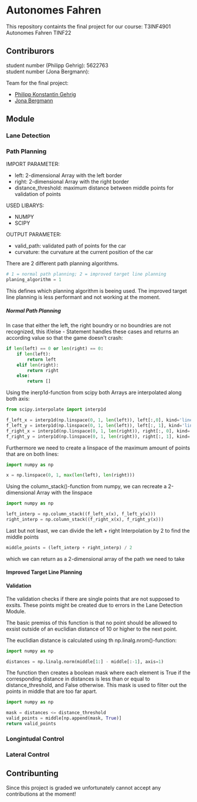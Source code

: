 # Autonomes Fahren

This repository containts the final project for our course: T3INF4901 Autonomes Fahren TINF22

## Contriburors

student number (Philipp Gehrig): 5622763  
student number (Jona Bergmann):

Team for the final project:

- [Philipp Konstantin Gehrig](https://github.com/philippgehrig)
- [Jona Bergmann](https://github.com/inf22037)

## Module

### Lane Detection

### Path Planning

IMPORT PARAMETER:

- left: 2-dimensional Array with the left border
- right: 2-dimensional Array with the right border
- distance_threshold: maximum distance between middle points for validation of points

USED LIBARYS:

- NUMPY
- SCIPY

OUTPUT PARAMETER:

- valid_path: validated path of points for the car
- curvature: the curvature at the current position of the car

There are 2 different path planning algorithms.

```python
# 1 = normal path planning; 2 = improved target line planning
planing_algorithm = 1
```

This defines which planning algorithm is beeing used.
The improved target line planning is less performant and not working at the moment.

##### Normal Path Planning

In case that either the left, the right boundry or no boundries are not recognized, this if/else - Statement handles these cases and returns an according value so that the game doesn't crash:

```python
if len(left) == 0 or len(right) == 0:
    if len(left):
        return left
    elif len(right):
        return right
    else:
        return []
```

Using the inerp1d-function from scipy both Arrays are interpolated along both axis:

```python
from scipy.interpolate import interp1d

f_left_x = interp1d(np.linspace(0, 1, len(left)), left[:,0], kind='linear', fill_value="extrapolate")
f_left_y = interp1d(np.linspace(0, 1, len(left)), left[:, 1], kind='linear', fill_value="extrapolate")
f_right_x = interp1d(np.linspace(0, 1, len(right)), right[:, 0], kind='linear', fill_value="extrapolate")
f_right_y = interp1d(np.linspace(0, 1, len(right)), right[:, 1], kind='linear', fill_value="extrapolate")
```

Furthermore we need to create a linspace of the maximum amount of points that are on both lines:

```python
import numpy as np

x = np.linspace(0, 1, max(len(left), len(right)))
```

Using the column_stack()-function from numpy, we can recreate a 2-dimensional Array with the linspace

```python
import numpy as np

left_interp = np.column_stack((f_left_x(x), f_left_y(x)))
right_interp = np.column_stack((f_right_x(x), f_right_y(x)))
```

Last but not least, we can divide the left + right Interpolation by 2 to find the middle points

```python
middle_points = (left_interp + right_interp) / 2
```

which we can return as a 2-dimensional array of the path we need to take

#### Improved Target Line Planning

#### Validation

The validation checks if there are single points that are not supposed to exsits. These points might be created due to errors in the Lane Detection Module.

The basic premiss of this function is that no point should be allowed to exsist outside of an euclidian distance of 10 or higher to the next point.

The euclidian distance is calculated using th np.linalg.nrom()-function:

```python
import numpy as np

distances = np.linalg.norm(middle[1:] - middle[:-1], axis=1)
```

The function then creates a boolean mask where each element is True if the corresponding distance in distances is less than or equal to distance_threshold, and False otherwise. This mask is used to filter out the points in middle that are too far apart.

```python
import numpy as np

mask = distances <= distance_threshold
valid_points = middle[np.append(mask, True)]
return valid_points
```

### Longintudal Control

### Lateral Control

## Contribunting

Since this project is graded we unfortunately cannot accept any contributions at the moment!
